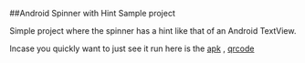 
##Android Spinner with Hint Sample project

Simple project where the spinner has a hint like that of an Android TextView.

Incase you quickly want to just see it run here is the [apk](http://cloud.github.com/downloads/ravivyas84/AndroidSpinnerHint/spinnerHint.apk) , [qrcode](https://github.com/ravivyas84/AndroidSpinnerHint/spinnerHint.apk/qr_code)



